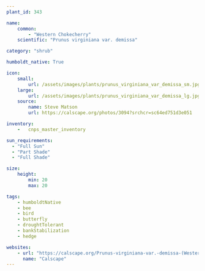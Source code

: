 ```yaml
---
plant_id: 343

name: 
    common: 
        - "Western Chokecherry"   
    scientific: "Prunus virginiana var. demissa" 

category: "shrub"

humboldt_native: True

icon: 
    small: 
        url: /assets/images/plants/prunus_virginiana_var_demissa_sm.jpg 
    large: 
        url: /assets/images/plants/prunus_virginiana_var_demissa_lg.jpg 
    source: 
        name: Steve Matson 
        url: https://calscape.org/photos/3094?srchcr=sc64ed751d3e051 

inventory: 
    -   cnps_master_inventory

sun_requirements:
  - "Full Sun"
  - "Part Shade"
  - "Full Shade"

size:
    height: 
        min: 20
        max: 20

tags: 
    - humboldtNative
    - bee
    - bird
    - butterfly
    - droughtTolerant
    - bankStabilization
    - hedge

websites:
    - url: "https://calscape.org/Prunus-virginiana-var.-demissa-(Western-Chokecherry)"
      name: "Calscape"
---
```

